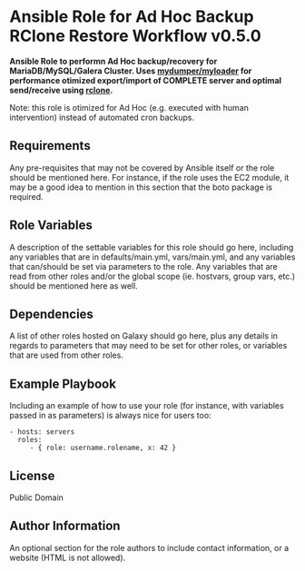 # Ansible Role for Ad Hoc Backup RClone Restore Workflow v0.5.0
**Ansible Role to performn Ad Hoc backup/recovery for MariaDB/MySQL/Galera Cluster.
Uses [mydumper/myloader](https://github.com/maxbube/mydumper) for performance
otimized export/import of COMPLETE server and optimal send/receive using
[rclone](https://rclone.org/).**

Note: this role is otimized for Ad Hoc (e.g. executed with human intervention)
instead of automated cron backups.

Requirements
------------

Any pre-requisites that may not be covered by Ansible itself or the role should be mentioned here. For instance, if the role uses the EC2 module, it may be a good idea to mention in this section that the boto package is required.

Role Variables
--------------

A description of the settable variables for this role should go here, including any variables that are in defaults/main.yml, vars/main.yml, and any variables that can/should be set via parameters to the role. Any variables that are read from other roles and/or the global scope (ie. hostvars, group vars, etc.) should be mentioned here as well.

Dependencies
------------

A list of other roles hosted on Galaxy should go here, plus any details in regards to parameters that may need to be set for other roles, or variables that are used from other roles.

Example Playbook
----------------

Including an example of how to use your role (for instance, with variables passed in as parameters) is always nice for users too:

    - hosts: servers
      roles:
         - { role: username.rolename, x: 42 }

License
-------

Public Domain

Author Information
------------------

An optional section for the role authors to include contact information, or a website (HTML is not allowed).
